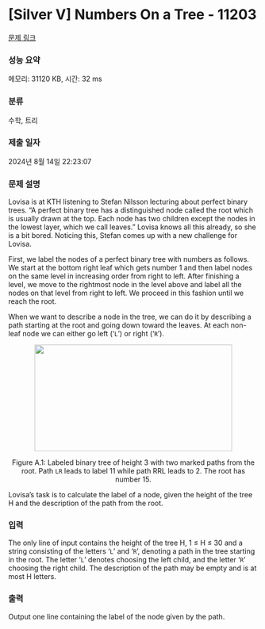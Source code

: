 # [Silver V] Numbers On a Tree - 11203 

[문제 링크](https://www.acmicpc.net/problem/11203) 

### 성능 요약

메모리: 31120 KB, 시간: 32 ms

### 분류

수학, 트리

### 제출 일자

2024년 8월 14일 22:23:07

### 문제 설명

<p>Lovisa is at KTH listening to Stefan Nilsson lecturing about perfect binary trees. “A perfect binary tree has a distinguished node called the root which is usually drawn at the top. Each node has two children except the nodes in the lowest layer, which we call leaves.” Lovisa knows all this already, so she is a bit bored. Noticing this, Stefan comes up with a new challenge for Lovisa.</p>

<p>First, we label the nodes of a perfect binary tree with numbers as follows. We start at the bottom right leaf which gets number 1 and then label nodes on the same level in increasing order from right to left. After finishing a level, we move to the rightmost node in the level above and label all the nodes on that level from right to left. We proceed in this fashion until we reach the root.</p>

<p>When we want to describe a node in the tree, we can do it by describing a path starting at the root and going down toward the leaves. At each non-leaf node we can either go left (‘<code>L</code>’) or right (‘<code>R</code>’).</p>

<p style="text-align: center;"><img alt="" src="https://onlinejudgeimages.s3-ap-northeast-1.amazonaws.com/problem/11203/1.png" style="height:215px; width:398px"></p>

<p style="text-align: center;">Figure A.1: Labeled binary tree of height 3 with two marked paths from the root. Path <code>LR</code> leads to label 11 while path RRL leads to 2. The root has number 15.</p>

<p>Lovisa’s task is to calculate the label of a node, given the height of the tree H and the description of the path from the root.</p>

### 입력 

 <p>The only line of input contains the height of the tree H, 1 ≤ H ≤ 30 and a string consisting of the letters ‘<code>L</code>’ and ‘<code>R</code>’, denoting a path in the tree starting in the root. The letter ‘<code>L</code>’ denotes choosing the left child, and the letter ‘<code>R</code>’ choosing the right child. The description of the path may be empty and is at most H letters.</p>

### 출력 

 <p>Output one line containing the label of the node given by the path.</p>

